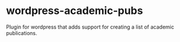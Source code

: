 wordpress-academic-pubs
=======================

Plugin for wordpress that adds support for creating a list of academic publications.
